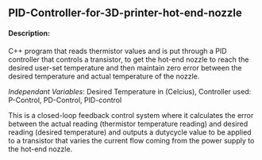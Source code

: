 ## PID-Controller-for-3D-printer-hot-end-nozzle
#### Description:
C++ program that reads thermistor values and is put through a PID controller that controls a transistor, to get the hot-end nozzle to reach the desired user-set temperature and then maintain zero error between the desired temperature and actual temperature of the nozzle.

_Independant Variables_: Desired Temperature in (Celcius), Controller used: P-Control, PD-Control, PID-control

This is a closed-loop feedback control system where it calculates the error between the actual reading (thermistor temperature reading) and desired reading (desired temperature) and outputs a dutycycle value to be applied to a transistor that varies the current flow coming from the power supply to the hot-end nozzle.


